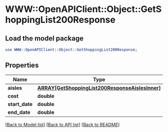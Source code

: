 # WWW::OpenAPIClient::Object::GetShoppingList200Response

## Load the model package
```perl
use WWW::OpenAPIClient::Object::GetShoppingList200Response;
```

## Properties
Name | Type | Description | Notes
------------ | ------------- | ------------- | -------------
**aisles** | [**ARRAY[GetShoppingList200ResponseAislesInner]**](GetShoppingList200ResponseAislesInner.md) |  | 
**cost** | **double** |  | 
**start_date** | **double** |  | 
**end_date** | **double** |  | 

[[Back to Model list]](../README.md#documentation-for-models) [[Back to API list]](../README.md#documentation-for-api-endpoints) [[Back to README]](../README.md)


